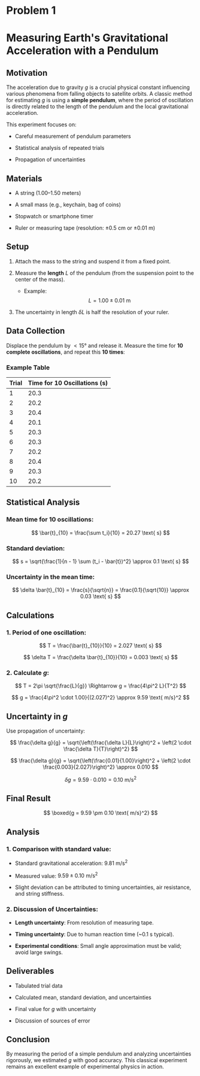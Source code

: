# Problem 1


# Measuring Earth's Gravitational Acceleration with a Pendulum

## Motivation

The acceleration due to gravity $g$ is a crucial physical constant influencing various phenomena from falling objects to satellite orbits. A classic method for estimating $g$ is using a **simple pendulum**, where the period of oscillation is directly related to the length of the pendulum and the local gravitational acceleration.

This experiment focuses on:

- Careful measurement of pendulum parameters

- Statistical analysis of repeated trials

- Propagation of uncertainties



## Materials

- A string (1.00–1.50 meters)

- A small mass (e.g., keychain, bag of coins)

- Stopwatch or smartphone timer

- Ruler or measuring tape (resolution: ±0.5 cm or ±0.01 m)



## Setup

1. Attach the mass to the string and suspend it from a fixed point.

2. Measure the **length** $L$ of the pendulum (from the suspension point to the center of the mass).

   - Example: $$L = 1.00 \pm 0.01 \text{ m}$$
3. The uncertainty in length $\delta L$ is half the resolution of your ruler.


## Data Collection

Displace the pendulum by $<15°$ and release it. Measure the time for **10 complete oscillations**, and repeat this **10 times**:

### Example Table

| Trial | Time for 10 Oscillations (s) |
|-------|-------------------------------|
| 1     | 20.3                          |
| 2     | 20.2                          |
| 3     | 20.4                          |
| 4     | 20.1                          |
| 5     | 20.3                          |
| 6     | 20.3                          |
| 7     | 20.2                          |
| 8     | 20.4                          |
| 9     | 20.3                          |
| 10    | 20.2                          |



## Statistical Analysis

### Mean time for 10 oscillations:

$$
\bar{t}_{10} = \frac{\sum t_i}{10} = 20.27 \text{ s}
$$

### Standard deviation:

$$
s = \sqrt{\frac{1}{n - 1} \sum (t_i - \bar{t})^2} \approx 0.1 \text{ s}
$$

### Uncertainty in the mean time:

$$
\delta \bar{t}_{10} = \frac{s}{\sqrt{n}} = \frac{0.1}{\sqrt{10}} \approx 0.03 \text{ s}
$$


## Calculations

### 1. Period of one oscillation:

$$
T = \frac{\bar{t}_{10}}{10} = 2.027 \text{ s}
$$

$$
\delta T = \frac{\delta \bar{t}_{10}}{10} = 0.003 \text{ s}
$$

### 2. Calculate $g$:

$$
T = 2\pi \sqrt{\frac{L}{g}} \Rightarrow g = \frac{4\pi^2 L}{T^2}
$$

$$
g = \frac{4\pi^2 \cdot 1.00}{(2.027)^2} \approx 9.59 \text{ m/s}^2
$$



## Uncertainty in $g$

Use propagation of uncertainty:

$$
\frac{\delta g}{g} = \sqrt{\left(\frac{\delta L}{L}\right)^2 + \left(2 \cdot \frac{\delta T}{T}\right)^2}
$$

$$
\frac{\delta g}{g} = \sqrt{\left(\frac{0.01}{1.00}\right)^2 + \left(2 \cdot \frac{0.003}{2.027}\right)^2} \approx 0.010
$$

$$
\delta g = 9.59 \cdot 0.010 = 0.10 \text{ m/s}^2
$$



## Final Result

$$
\boxed{g = 9.59 \pm 0.10 \text{ m/s}^2}
$$


## Analysis

### 1. Comparison with standard value:

- Standard gravitational acceleration: $9.81 \text{ m/s}^2$

- Measured value: $9.59 \pm 0.10 \text{ m/s}^2$

- Slight deviation can be attributed to timing uncertainties, air resistance, and string stiffness.

### 2. Discussion of Uncertainties:

- **Length uncertainty**: From resolution of measuring tape.

- **Timing uncertainty**: Due to human reaction time (~0.1 s typical).

- **Experimental conditions**: Small angle approximation must be valid; avoid large swings.



## Deliverables

- Tabulated trial data

- Calculated mean, standard deviation, and uncertainties

- Final value for $g$ with uncertainty

- Discussion of sources of error



## Conclusion

By measuring the period of a simple pendulum and analyzing uncertainties rigorously, we estimated $g$ with good accuracy. This classical experiment remains an excellent example of experimental physics in action.
